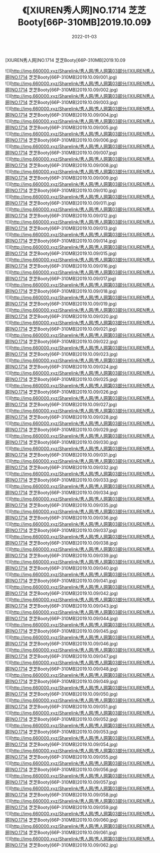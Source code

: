 ﻿---
layout: post
title:  《[XIUREN秀人网]NO.1714 芝芝Booty[66P-310MB]2019.10.09》
date:   2022-01-03
img: http://img.660000.xyz/Sharelink/秀人网/秀人网第03部分/[XIUREN秀人网]NO.1714 芝芝Booty[66P-310MB]2019.10.09/000.jpg
categories: [美女, 清纯, 唯美]
---

[XIUREN秀人网]NO.1714 芝芝Booty[66P-310MB]2019.10.09

 ![](http://img.660000.xyz/Sharelink/秀人网/秀人网第03部分/[XIUREN秀人网]NO.1714 芝芝Booty[66P-310MB]2019.10.09/001.jpg) <br>![](http://img.660000.xyz/Sharelink/秀人网/秀人网第03部分/[XIUREN秀人网]NO.1714 芝芝Booty[66P-310MB]2019.10.09/002.jpg) <br>![](http://img.660000.xyz/Sharelink/秀人网/秀人网第03部分/[XIUREN秀人网]NO.1714 芝芝Booty[66P-310MB]2019.10.09/003.jpg) <br>![](http://img.660000.xyz/Sharelink/秀人网/秀人网第03部分/[XIUREN秀人网]NO.1714 芝芝Booty[66P-310MB]2019.10.09/004.jpg) <br>![](http://img.660000.xyz/Sharelink/秀人网/秀人网第03部分/[XIUREN秀人网]NO.1714 芝芝Booty[66P-310MB]2019.10.09/005.jpg) <br>![](http://img.660000.xyz/Sharelink/秀人网/秀人网第03部分/[XIUREN秀人网]NO.1714 芝芝Booty[66P-310MB]2019.10.09/006.jpg) <br>![](http://img.660000.xyz/Sharelink/秀人网/秀人网第03部分/[XIUREN秀人网]NO.1714 芝芝Booty[66P-310MB]2019.10.09/007.jpg) <br>![](http://img.660000.xyz/Sharelink/秀人网/秀人网第03部分/[XIUREN秀人网]NO.1714 芝芝Booty[66P-310MB]2019.10.09/008.jpg) <br>![](http://img.660000.xyz/Sharelink/秀人网/秀人网第03部分/[XIUREN秀人网]NO.1714 芝芝Booty[66P-310MB]2019.10.09/009.jpg) <br>![](http://img.660000.xyz/Sharelink/秀人网/秀人网第03部分/[XIUREN秀人网]NO.1714 芝芝Booty[66P-310MB]2019.10.09/010.jpg) <br>![](http://img.660000.xyz/Sharelink/秀人网/秀人网第03部分/[XIUREN秀人网]NO.1714 芝芝Booty[66P-310MB]2019.10.09/011.jpg) <br>![](http://img.660000.xyz/Sharelink/秀人网/秀人网第03部分/[XIUREN秀人网]NO.1714 芝芝Booty[66P-310MB]2019.10.09/012.jpg) <br>![](http://img.660000.xyz/Sharelink/秀人网/秀人网第03部分/[XIUREN秀人网]NO.1714 芝芝Booty[66P-310MB]2019.10.09/013.jpg) <br>![](http://img.660000.xyz/Sharelink/秀人网/秀人网第03部分/[XIUREN秀人网]NO.1714 芝芝Booty[66P-310MB]2019.10.09/014.jpg) <br>![](http://img.660000.xyz/Sharelink/秀人网/秀人网第03部分/[XIUREN秀人网]NO.1714 芝芝Booty[66P-310MB]2019.10.09/015.jpg) <br>![](http://img.660000.xyz/Sharelink/秀人网/秀人网第03部分/[XIUREN秀人网]NO.1714 芝芝Booty[66P-310MB]2019.10.09/016.jpg) <br>![](http://img.660000.xyz/Sharelink/秀人网/秀人网第03部分/[XIUREN秀人网]NO.1714 芝芝Booty[66P-310MB]2019.10.09/017.jpg) <br>![](http://img.660000.xyz/Sharelink/秀人网/秀人网第03部分/[XIUREN秀人网]NO.1714 芝芝Booty[66P-310MB]2019.10.09/018.jpg) <br>![](http://img.660000.xyz/Sharelink/秀人网/秀人网第03部分/[XIUREN秀人网]NO.1714 芝芝Booty[66P-310MB]2019.10.09/019.jpg) <br>![](http://img.660000.xyz/Sharelink/秀人网/秀人网第03部分/[XIUREN秀人网]NO.1714 芝芝Booty[66P-310MB]2019.10.09/020.jpg) <br>![](http://img.660000.xyz/Sharelink/秀人网/秀人网第03部分/[XIUREN秀人网]NO.1714 芝芝Booty[66P-310MB]2019.10.09/021.jpg) <br>![](http://img.660000.xyz/Sharelink/秀人网/秀人网第03部分/[XIUREN秀人网]NO.1714 芝芝Booty[66P-310MB]2019.10.09/022.jpg) <br>![](http://img.660000.xyz/Sharelink/秀人网/秀人网第03部分/[XIUREN秀人网]NO.1714 芝芝Booty[66P-310MB]2019.10.09/023.jpg) <br>![](http://img.660000.xyz/Sharelink/秀人网/秀人网第03部分/[XIUREN秀人网]NO.1714 芝芝Booty[66P-310MB]2019.10.09/024.jpg) <br>![](http://img.660000.xyz/Sharelink/秀人网/秀人网第03部分/[XIUREN秀人网]NO.1714 芝芝Booty[66P-310MB]2019.10.09/025.jpg) <br>![](http://img.660000.xyz/Sharelink/秀人网/秀人网第03部分/[XIUREN秀人网]NO.1714 芝芝Booty[66P-310MB]2019.10.09/026.jpg) <br>![](http://img.660000.xyz/Sharelink/秀人网/秀人网第03部分/[XIUREN秀人网]NO.1714 芝芝Booty[66P-310MB]2019.10.09/027.jpg) <br>![](http://img.660000.xyz/Sharelink/秀人网/秀人网第03部分/[XIUREN秀人网]NO.1714 芝芝Booty[66P-310MB]2019.10.09/028.jpg) <br>![](http://img.660000.xyz/Sharelink/秀人网/秀人网第03部分/[XIUREN秀人网]NO.1714 芝芝Booty[66P-310MB]2019.10.09/029.jpg) <br>![](http://img.660000.xyz/Sharelink/秀人网/秀人网第03部分/[XIUREN秀人网]NO.1714 芝芝Booty[66P-310MB]2019.10.09/030.jpg) <br>![](http://img.660000.xyz/Sharelink/秀人网/秀人网第03部分/[XIUREN秀人网]NO.1714 芝芝Booty[66P-310MB]2019.10.09/031.jpg) <br>![](http://img.660000.xyz/Sharelink/秀人网/秀人网第03部分/[XIUREN秀人网]NO.1714 芝芝Booty[66P-310MB]2019.10.09/032.jpg) <br>![](http://img.660000.xyz/Sharelink/秀人网/秀人网第03部分/[XIUREN秀人网]NO.1714 芝芝Booty[66P-310MB]2019.10.09/033.jpg) <br>![](http://img.660000.xyz/Sharelink/秀人网/秀人网第03部分/[XIUREN秀人网]NO.1714 芝芝Booty[66P-310MB]2019.10.09/034.jpg) <br>![](http://img.660000.xyz/Sharelink/秀人网/秀人网第03部分/[XIUREN秀人网]NO.1714 芝芝Booty[66P-310MB]2019.10.09/035.jpg) <br>![](http://img.660000.xyz/Sharelink/秀人网/秀人网第03部分/[XIUREN秀人网]NO.1714 芝芝Booty[66P-310MB]2019.10.09/036.jpg) <br>![](http://img.660000.xyz/Sharelink/秀人网/秀人网第03部分/[XIUREN秀人网]NO.1714 芝芝Booty[66P-310MB]2019.10.09/037.jpg) <br>![](http://img.660000.xyz/Sharelink/秀人网/秀人网第03部分/[XIUREN秀人网]NO.1714 芝芝Booty[66P-310MB]2019.10.09/038.jpg) <br>![](http://img.660000.xyz/Sharelink/秀人网/秀人网第03部分/[XIUREN秀人网]NO.1714 芝芝Booty[66P-310MB]2019.10.09/039.jpg) <br>![](http://img.660000.xyz/Sharelink/秀人网/秀人网第03部分/[XIUREN秀人网]NO.1714 芝芝Booty[66P-310MB]2019.10.09/040.jpg) <br>![](http://img.660000.xyz/Sharelink/秀人网/秀人网第03部分/[XIUREN秀人网]NO.1714 芝芝Booty[66P-310MB]2019.10.09/041.jpg) <br>![](http://img.660000.xyz/Sharelink/秀人网/秀人网第03部分/[XIUREN秀人网]NO.1714 芝芝Booty[66P-310MB]2019.10.09/042.jpg) <br>![](http://img.660000.xyz/Sharelink/秀人网/秀人网第03部分/[XIUREN秀人网]NO.1714 芝芝Booty[66P-310MB]2019.10.09/043.jpg) <br>![](http://img.660000.xyz/Sharelink/秀人网/秀人网第03部分/[XIUREN秀人网]NO.1714 芝芝Booty[66P-310MB]2019.10.09/044.jpg) <br>![](http://img.660000.xyz/Sharelink/秀人网/秀人网第03部分/[XIUREN秀人网]NO.1714 芝芝Booty[66P-310MB]2019.10.09/045.jpg) <br>![](http://img.660000.xyz/Sharelink/秀人网/秀人网第03部分/[XIUREN秀人网]NO.1714 芝芝Booty[66P-310MB]2019.10.09/046.jpg) <br>![](http://img.660000.xyz/Sharelink/秀人网/秀人网第03部分/[XIUREN秀人网]NO.1714 芝芝Booty[66P-310MB]2019.10.09/047.jpg) <br>![](http://img.660000.xyz/Sharelink/秀人网/秀人网第03部分/[XIUREN秀人网]NO.1714 芝芝Booty[66P-310MB]2019.10.09/048.jpg) <br>![](http://img.660000.xyz/Sharelink/秀人网/秀人网第03部分/[XIUREN秀人网]NO.1714 芝芝Booty[66P-310MB]2019.10.09/049.jpg) <br>![](http://img.660000.xyz/Sharelink/秀人网/秀人网第03部分/[XIUREN秀人网]NO.1714 芝芝Booty[66P-310MB]2019.10.09/050.jpg) <br>![](http://img.660000.xyz/Sharelink/秀人网/秀人网第03部分/[XIUREN秀人网]NO.1714 芝芝Booty[66P-310MB]2019.10.09/051.jpg) <br>![](http://img.660000.xyz/Sharelink/秀人网/秀人网第03部分/[XIUREN秀人网]NO.1714 芝芝Booty[66P-310MB]2019.10.09/052.jpg) <br>![](http://img.660000.xyz/Sharelink/秀人网/秀人网第03部分/[XIUREN秀人网]NO.1714 芝芝Booty[66P-310MB]2019.10.09/053.jpg) <br>![](http://img.660000.xyz/Sharelink/秀人网/秀人网第03部分/[XIUREN秀人网]NO.1714 芝芝Booty[66P-310MB]2019.10.09/054.jpg) <br>![](http://img.660000.xyz/Sharelink/秀人网/秀人网第03部分/[XIUREN秀人网]NO.1714 芝芝Booty[66P-310MB]2019.10.09/055.jpg) <br>![](http://img.660000.xyz/Sharelink/秀人网/秀人网第03部分/[XIUREN秀人网]NO.1714 芝芝Booty[66P-310MB]2019.10.09/056.jpg) <br>![](http://img.660000.xyz/Sharelink/秀人网/秀人网第03部分/[XIUREN秀人网]NO.1714 芝芝Booty[66P-310MB]2019.10.09/057.jpg) <br>![](http://img.660000.xyz/Sharelink/秀人网/秀人网第03部分/[XIUREN秀人网]NO.1714 芝芝Booty[66P-310MB]2019.10.09/058.jpg) <br>![](http://img.660000.xyz/Sharelink/秀人网/秀人网第03部分/[XIUREN秀人网]NO.1714 芝芝Booty[66P-310MB]2019.10.09/059.jpg) <br>![](http://img.660000.xyz/Sharelink/秀人网/秀人网第03部分/[XIUREN秀人网]NO.1714 芝芝Booty[66P-310MB]2019.10.09/060.jpg) <br>![](http://img.660000.xyz/Sharelink/秀人网/秀人网第03部分/[XIUREN秀人网]NO.1714 芝芝Booty[66P-310MB]2019.10.09/061.jpg) <br>![](http://img.660000.xyz/Sharelink/秀人网/秀人网第03部分/[XIUREN秀人网]NO.1714 芝芝Booty[66P-310MB]2019.10.09/062.jpg) <br>